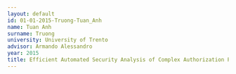 ```yaml
---
layout: default 
id: 01-01-2015-Truong-Tuan_Anh
name: Tuan Anh
surname: Truong
university: University of Trento
advisor: Armando Alessandro
year: 2015
title: Efficient Automated Security Analysis of Complex Authorization Policies
---
```

